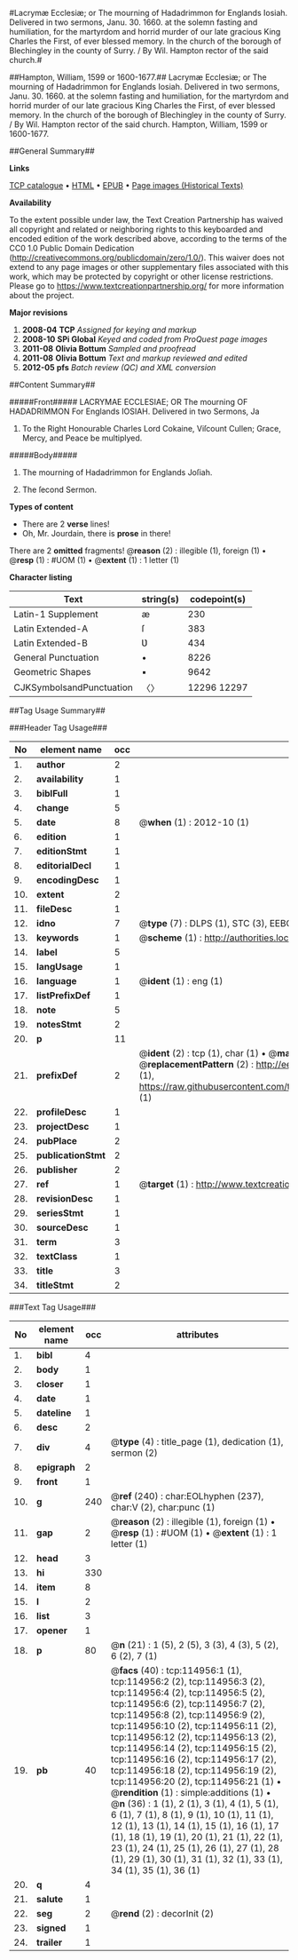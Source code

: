 #Lacrymæ Ecclesiæ; or The mourning of Hadadrimmon for Englands Iosiah. Delivered in two sermons, Janu. 30. 1660. at the solemn fasting and humiliation, for the martyrdom and horrid murder of our late gracious King Charles the First, of ever blessed memory. In the church of the borough of Blechingley in the county of Surry. / By Wil. Hampton rector of the said church.#

##Hampton, William, 1599 or 1600-1677.##
Lacrymæ Ecclesiæ; or The mourning of Hadadrimmon for Englands Iosiah. Delivered in two sermons, Janu. 30. 1660. at the solemn fasting and humiliation, for the martyrdom and horrid murder of our late gracious King Charles the First, of ever blessed memory. In the church of the borough of Blechingley in the county of Surry. / By Wil. Hampton rector of the said church.
Hampton, William, 1599 or 1600-1677.

##General Summary##

**Links**

[TCP catalogue](http://www.ota.ox.ac.uk/tcp/)  • 
[HTML](http://tei.it.ox.ac.uk/tcp/Texts-HTML/free/A87/A87060.html)  • 
[EPUB](http://tei.it.ox.ac.uk/tcp/Texts-EPUB/free/A87/A87060.epub) • 
[Page images (Historical Texts)](https://historicaltexts.jisc.ac.uk/eebo-99862780e)

**Availability**

To the extent possible under law, the Text Creation Partnership has waived all copyright and related or neighboring rights to this keyboarded and encoded edition of the work described above, according to the terms of the CC0 1.0 Public Domain Dedication (http://creativecommons.org/publicdomain/zero/1.0/). This waiver does not extend to any page images or other supplementary files associated with this work, which may be protected by copyright or other license restrictions. Please go to https://www.textcreationpartnership.org/ for more information about the project.

**Major revisions**

1. __2008-04__ __TCP__ *Assigned for keying and markup*
1. __2008-10__ __SPi Global__ *Keyed and coded from ProQuest page images*
1. __2011-08__ __Olivia Bottum__ *Sampled and proofread*
1. __2011-08__ __Olivia Bottum__ *Text and markup reviewed and edited*
1. __2012-05__ __pfs__ *Batch review (QC) and XML conversion*

##Content Summary##

#####Front#####
LACRYMAE ECCLESIAE; OR The mourning OF HADADRIMMON For Englands IOSIAH. Delivered in two Sermons, Ja
1. To the Right Honourable Charles Lord Cokaine, Viſcount Cullen; Grace, Mercy, and Peace be multiplyed.

#####Body#####

1. The mourning of Hadadrimmon for Englands Joſiah.

1. The ſecond Sermon.

**Types of content**

  * There are 2 **verse** lines!
  * Oh, Mr. Jourdain, there is **prose** in there!

There are 2 **omitted** fragments! 
 @__reason__ (2) : illegible (1), foreign (1)  •  @__resp__ (1) : #UOM (1)  •  @__extent__ (1) : 1 letter (1)

**Character listing**


|Text|string(s)|codepoint(s)|
|---|---|---|
|Latin-1 Supplement|æ|230|
|Latin Extended-A|ſ|383|
|Latin Extended-B|Ʋ|434|
|General Punctuation|•|8226|
|Geometric Shapes|▪|9642|
|CJKSymbolsandPunctuation|〈〉|12296 12297|

##Tag Usage Summary##

###Header Tag Usage###

|No|element name|occ|attributes|
|---|---|---|---|
|1.|__author__|2||
|2.|__availability__|1||
|3.|__biblFull__|1||
|4.|__change__|5||
|5.|__date__|8| @__when__ (1) : 2012-10 (1)|
|6.|__edition__|1||
|7.|__editionStmt__|1||
|8.|__editorialDecl__|1||
|9.|__encodingDesc__|1||
|10.|__extent__|2||
|11.|__fileDesc__|1||
|12.|__idno__|7| @__type__ (7) : DLPS (1), STC (3), EEBO-CITATION (1), PROQUEST (1), VID (1)|
|13.|__keywords__|1| @__scheme__ (1) : http://authorities.loc.gov/ (1)|
|14.|__label__|5||
|15.|__langUsage__|1||
|16.|__language__|1| @__ident__ (1) : eng (1)|
|17.|__listPrefixDef__|1||
|18.|__note__|5||
|19.|__notesStmt__|2||
|20.|__p__|11||
|21.|__prefixDef__|2| @__ident__ (2) : tcp (1), char (1)  •  @__matchPattern__ (2) : ([0-9\-]+):([0-9IVX]+) (1), (.+) (1)  •  @__replacementPattern__ (2) : http://eebo.chadwyck.com/downloadtiff?vid=$1&page=$2 (1), https://raw.githubusercontent.com/textcreationpartnership/Texts/master/tcpchars.xml#$1 (1)|
|22.|__profileDesc__|1||
|23.|__projectDesc__|1||
|24.|__pubPlace__|2||
|25.|__publicationStmt__|2||
|26.|__publisher__|2||
|27.|__ref__|1| @__target__ (1) : http://www.textcreationpartnership.org/docs/. (1)|
|28.|__revisionDesc__|1||
|29.|__seriesStmt__|1||
|30.|__sourceDesc__|1||
|31.|__term__|3||
|32.|__textClass__|1||
|33.|__title__|3||
|34.|__titleStmt__|2||


###Text Tag Usage###

|No|element name|occ|attributes|
|---|---|---|---|
|1.|__bibl__|4||
|2.|__body__|1||
|3.|__closer__|1||
|4.|__date__|1||
|5.|__dateline__|1||
|6.|__desc__|2||
|7.|__div__|4| @__type__ (4) : title_page (1), dedication (1), sermon (2)|
|8.|__epigraph__|2||
|9.|__front__|1||
|10.|__g__|240| @__ref__ (240) : char:EOLhyphen (237), char:V (2), char:punc (1)|
|11.|__gap__|2| @__reason__ (2) : illegible (1), foreign (1)  •  @__resp__ (1) : #UOM (1)  •  @__extent__ (1) : 1 letter (1)|
|12.|__head__|3||
|13.|__hi__|330||
|14.|__item__|8||
|15.|__l__|2||
|16.|__list__|3||
|17.|__opener__|1||
|18.|__p__|80| @__n__ (21) : 1 (5), 2 (5), 3 (3), 4 (3), 5 (2), 6 (2), 7 (1)|
|19.|__pb__|40| @__facs__ (40) : tcp:114956:1 (1), tcp:114956:2 (2), tcp:114956:3 (2), tcp:114956:4 (2), tcp:114956:5 (2), tcp:114956:6 (2), tcp:114956:7 (2), tcp:114956:8 (2), tcp:114956:9 (2), tcp:114956:10 (2), tcp:114956:11 (2), tcp:114956:12 (2), tcp:114956:13 (2), tcp:114956:14 (2), tcp:114956:15 (2), tcp:114956:16 (2), tcp:114956:17 (2), tcp:114956:18 (2), tcp:114956:19 (2), tcp:114956:20 (2), tcp:114956:21 (1)  •  @__rendition__ (1) : simple:additions (1)  •  @__n__ (36) : 1 (1), 2 (1), 3 (1), 4 (1), 5 (1), 6 (1), 7 (1), 8 (1), 9 (1), 10 (1), 11 (1), 12 (1), 13 (1), 14 (1), 15 (1), 16 (1), 17 (1), 18 (1), 19 (1), 20 (1), 21 (1), 22 (1), 23 (1), 24 (1), 25 (1), 26 (1), 27 (1), 28 (1), 29 (1), 30 (1), 31 (1), 32 (1), 33 (1), 34 (1), 35 (1), 36 (1)|
|20.|__q__|4||
|21.|__salute__|1||
|22.|__seg__|2| @__rend__ (2) : decorInit (2)|
|23.|__signed__|1||
|24.|__trailer__|1||
